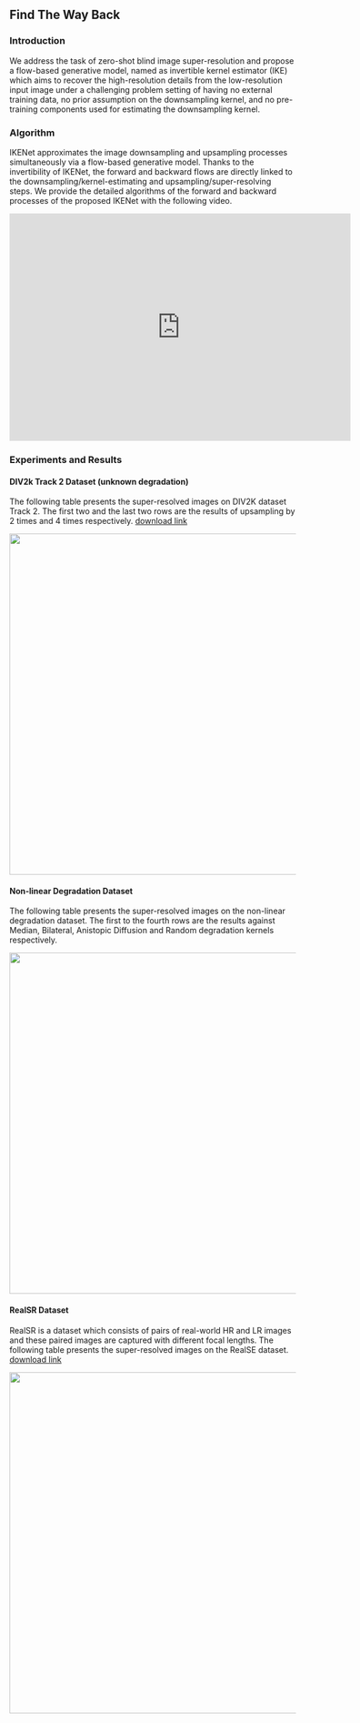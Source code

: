 ## Find The Way Back

### Introduction
We address the task of zero-shot blind image super-resolution and propose a flow-based generative model, named as invertible kernel estimator (IKE) which aims to recover the high-resolution details from the low-resolution input image under a challenging problem setting of having no external training data, no prior assumption on the downsampling kernel, and no pre-training components used for estimating the downsampling kernel.

### Algorithm
IKENet approximates the image downsampling and upsampling processes simultaneously via a flow-based generative model. Thanks to the invertibility of IKENet, the forward and backward flows are directly linked to the downsampling/kernel-estimating and upsampling/super-resolving steps. We provide the detailed algorithms of the forward and backward processes of the proposed IKENet with the following video.
<div style="text-align:center;">
<iframe width="600" height="400" src="https://www.youtube.com/embed/gsZGBzgHGaY" frameborder="0" allow="autoplay; encrypted-media" allowfullscreen></iframe></div>

### Experiments and Results
#### DIV2k Track 2 Dataset (unknown degradation)
The following table presents the super-resolved images on DIV2K dataset Track 2. The first two and the last two rows are the results of upsampling by 2 times and 4 times respectively.
[download link](https://data.vision.ee.ethz.ch/cvl/DIV2K/)
<!-- ![image](https://user-images.githubusercontent.com/11616733/135750391-39cfeccc-527d-4f29-b6db-8fd5357e234a.png) -->
<img src="https://user-images.githubusercontent.com/11616733/135750391-39cfeccc-527d-4f29-b6db-8fd5357e234a.png" width="600">

#### Non-linear Degradation Dataset
The following table presents the super-resolved images on the non-linear degradation dataset. The first to the fourth rows are the results against Median, Bilateral, Anistopic Diffusion and Random degradation kernels respectively.
<!-- ![image](https://user-images.githubusercontent.com/11616733/135753632-37837dd2-f4d1-4cb7-bc36-64b92e445d98.png) -->
<img src="https://user-images.githubusercontent.com/11616733/135753632-37837dd2-f4d1-4cb7-bc36-64b92e445d98.png" width="600">

#### RealSR Dataset
RealSR is a dataset which consists of pairs of real-world HR and LR images and these paired images are captured with different focal lengths. The following table presents the super-resolved images on the RealSE dataset. 
[download link](https://github.com/csjcai/RealSR)
<!-- ![image](https://user-images.githubusercontent.com/11616733/135754488-46e5dcff-bf60-490c-ba46-08de6114e85f.png) -->
<img src="https://user-images.githubusercontent.com/11616733/135754488-46e5dcff-bf60-490c-ba46-08de6114e85f.png" width="600">

